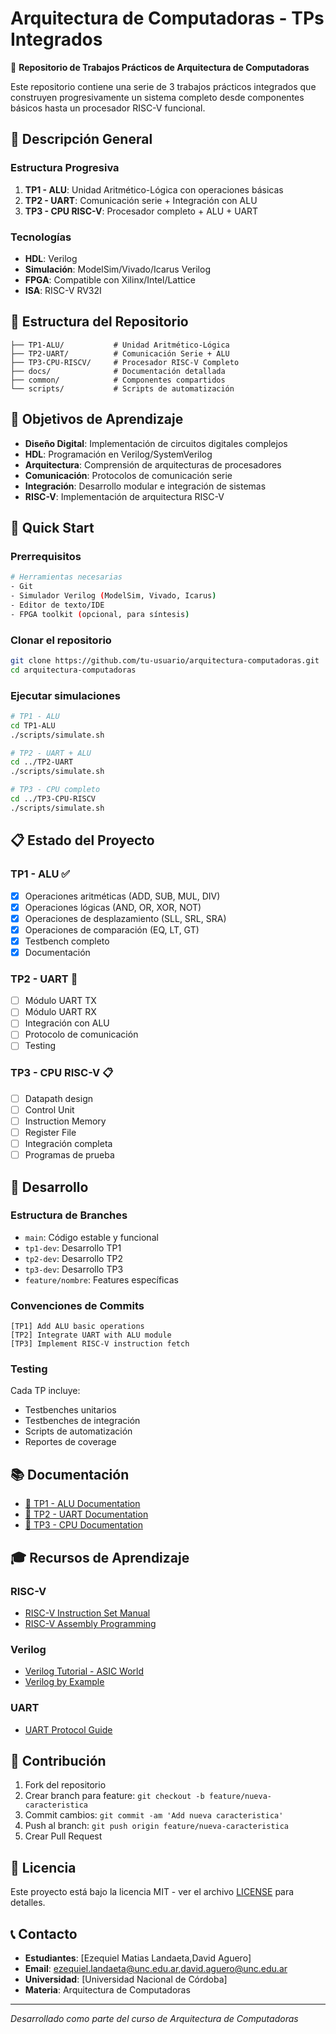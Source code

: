 # Arquitectura de Computadoras - TPs Integrados

🎯 **Repositorio de Trabajos Prácticos de Arquitectura de Computadoras**

Este repositorio contiene una serie de 3 trabajos prácticos integrados que construyen progresivamente un sistema completo desde componentes básicos hasta un procesador RISC-V funcional.

## 🚀 Descripción General

### Estructura Progresiva
1. **TP1 - ALU**: Unidad Aritmético-Lógica con operaciones básicas
2. **TP2 - UART**: Comunicación serie + Integración con ALU
3. **TP3 - CPU RISC-V**: Procesador completo + ALU + UART

### Tecnologías
- **HDL**: Verilog
- **Simulación**: ModelSim/Vivado/Icarus Verilog
- **FPGA**: Compatible con Xilinx/Intel/Lattice
- **ISA**: RISC-V RV32I

## 📁 Estructura del Repositorio

```
├── TP1-ALU/           # Unidad Aritmético-Lógica
├── TP2-UART/          # Comunicación Serie + ALU
├── TP3-CPU-RISCV/     # Procesador RISC-V Completo
├── docs/              # Documentación detallada
├── common/            # Componentes compartidos
└── scripts/           # Scripts de automatización
```

## 🎯 Objetivos de Aprendizaje

- **Diseño Digital**: Implementación de circuitos digitales complejos
- **HDL**: Programación en Verilog/SystemVerilog
- **Arquitectura**: Comprensión de arquitecturas de procesadores
- **Comunicación**: Protocolos de comunicación serie
- **Integración**: Desarrollo modular e integración de sistemas
- **RISC-V**: Implementación de arquitectura RISC-V

## 🏁 Quick Start

### Prerrequisitos
```bash
# Herramientas necesarias
- Git
- Simulador Verilog (ModelSim, Vivado, Icarus)
- Editor de texto/IDE
- FPGA toolkit (opcional, para síntesis)
```

### Clonar el repositorio
```bash
git clone https://github.com/tu-usuario/arquitectura-computadoras.git
cd arquitectura-computadoras
```

### Ejecutar simulaciones
```bash
# TP1 - ALU
cd TP1-ALU
./scripts/simulate.sh

# TP2 - UART + ALU
cd ../TP2-UART  
./scripts/simulate.sh

# TP3 - CPU completo
cd ../TP3-CPU-RISCV
./scripts/simulate.sh
```

## 📋 Estado del Proyecto

### TP1 - ALU ✅
- [x] Operaciones aritméticas (ADD, SUB, MUL, DIV)
- [x] Operaciones lógicas (AND, OR, XOR, NOT)
- [x] Operaciones de desplazamiento (SLL, SRL, SRA)
- [x] Operaciones de comparación (EQ, LT, GT)
- [x] Testbench completo
- [x] Documentación

### TP2 - UART 🚧
- [ ] Módulo UART TX
- [ ] Módulo UART RX  
- [ ] Integración con ALU
- [ ] Protocolo de comunicación
- [ ] Testing

### TP3 - CPU RISC-V 📋
- [ ] Datapath design
- [ ] Control Unit
- [ ] Instruction Memory
- [ ] Register File
- [ ] Integración completa
- [ ] Programas de prueba

## 🔧 Desarrollo

### Estructura de Branches
- `main`: Código estable y funcional
- `tp1-dev`: Desarrollo TP1
- `tp2-dev`: Desarrollo TP2  
- `tp3-dev`: Desarrollo TP3
- `feature/nombre`: Features específicas

### Convenciones de Commits
```
[TP1] Add ALU basic operations
[TP2] Integrate UART with ALU module  
[TP3] Implement RISC-V instruction fetch
```

### Testing
Cada TP incluye:
- Testbenches unitarios
- Testbenches de integración
- Scripts de automatización
- Reportes de coverage

## 📚 Documentación

- [📖 TP1 - ALU Documentation](./docs/TP1-ALU.md)
- [📖 TP2 - UART Documentation](./docs/TP2-UART.md)
- [📖 TP3 - CPU Documentation](./docs/TP3-CPU-RISCV.md)

## 🎓 Recursos de Aprendizaje

### RISC-V
- [RISC-V Instruction Set Manual](https://riscv.org/specifications/)
- [RISC-V Assembly Programming](https://github.com/riscv/riscv-asm-manual)

### Verilog
- [Verilog Tutorial - ASIC World](https://www.asic-world.com/verilog/index.html)
- [Verilog by Example](https://www.doulos.com/knowhow/verilog/)

### UART
- [UART Protocol Guide](https://www.analog.com/en/analog-dialogue/articles/uart-a-hardware-communication-protocol.html)

## 👥 Contribución

1. Fork del repositorio
2. Crear branch para feature: `git checkout -b feature/nueva-caracteristica`
3. Commit cambios: `git commit -am 'Add nueva caracteristica'`
4. Push al branch: `git push origin feature/nueva-caracteristica`
5. Crear Pull Request

## 📄 Licencia

Este proyecto está bajo la licencia MIT - ver el archivo [LICENSE](LICENSE) para detalles.

## 📞 Contacto

- **Estudiantes**: [Ezequiel Matias Landaeta,David Aguero]
- **Email**: ezequiel.landaeta@unc.edu.ar,david.aguero@unc.edu.ar
- **Universidad**: [Universidad Nacional de Córdoba]
- **Materia**: Arquitectura de Computadoras

---

*Desarrollado como parte del curso de Arquitectura de Computadoras*